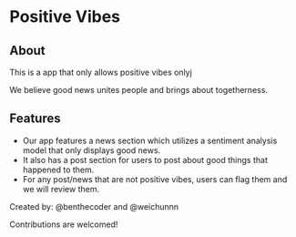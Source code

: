 # Positive Vibes

## About

This is a app that only allows positive vibes onlyj

We believe good news unites people and brings about togetherness.

## Features

- Our app features a news section which utilizes a sentiment analysis model that only displays good news.
- It also has a post section for users to post about good things that happened to them.
- For any post/news that are not positive vibes, users can flag them and we will review them.

Created by: @benthecoder and @weichunnn

Contributions are welcomed!
